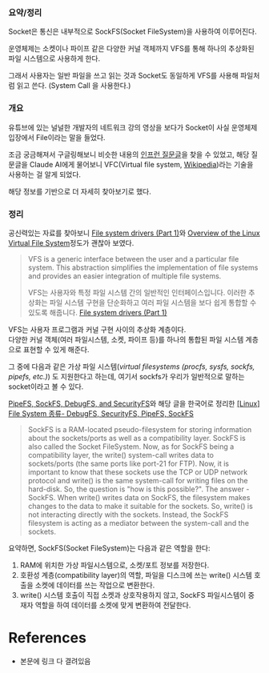 ### 요약/정리

Socket은 통신은 내부적으로 SockFS(Socket FileSystem)을 사용하여 이루어진다.

운영체제는 소켓이나 파이프 같은 다양한 커널 객체까지 VFS를 통해 하나의 추상화된 파일 시스템으로 사용하게 한다.

그래서 사용자는 일반 파일을 쓰고 읽는 것과 Socket도 동일하게 VFS를 사용해 파일처럼 읽고 쓴다. (System Call 을 사용한다.)

### 개요
유튜브에 있는 널널한 개발자의 네트워크 강의 영상을 보다가 Socket이 사실 운영체제 입장에서 File이라는 말을 들었다.

조금 궁금해져서 구글링해보니 비슷한 내용의 [인프런 질문글](https://www.inflearn.com/questions/866611/file%EA%B3%BC-socket%EC%97%90-%EB%8C%80%ED%95%B4%EC%84%9C)을 찾을 수 있었고, 해당 질문글을 Claude AI에게 물어보니 VFC(Virtual file system, [Wikipedia](https://en.wikipedia.org/wiki/Virtual_file_system))라는 기술을 사용하는 걸 알게 되었다.

해당 정보를 기반으로 더 자세히 찾아보기로 했다. 

### 정리

공신력있는 자료를 찾아보니 [File system drivers (Part 1)](https://linux-kernel-labs.github.io/refs/heads/master/labs/filesystems_part1.html#virtual-filesystem-vfs)와 [Overview of the Linux Virtual File System](https://www.kernel.org/doc/html/next/filesystems/vfs.html)정도가 괜찮아 보였다.

> VFS is a generic interface between the user and a particular file system. This abstraction simplifies the implementation of file systems and provides an easier integration of multiple file systems.
>
> VFS는 사용자와 특정 파일 시스템 간의 일반적인 인터페이스입니다. 이러한 추상화는 파일 시스템 구현을 단순화하고 여러 파일 시스템을 보다 쉽게 ​​통합할 수 있도록 해줍니다.
> [File system drivers (Part 1)](https://linux-kernel-labs.github.io/refs/heads/master/labs/filesystems_part1.html#virtual-filesystem-vfs)

VFS는 사용자 프로그램과 커널 구현 사이의 추상화 계층이다.      
다양한 커널 객체(여러 파일시스템, 소켓, 파이프 등)를 하나의 통합된 파일 시스템 계층으로 표현할 수 있게 해준다.

그 중에 다음과 같은 가상 파일 시스템(_virtual filesystems (procfs, sysfs, sockfs, pipefs, etc.)_) 도 지원한다고 하는데, 여기서 sockfs가 우리가 일반적으로 말하는 socket이라고 볼 수 있다.

[PipeFS, SockFS, DebugFS, and SecurityFS](https://www.linux.org/threads/pipefs-sockfs-debugfs-and-securityfs.9638/)와 해당 글을 한국어로 정리한 [[Linux] File System 종류- DebugFS, SecurityFS, PipeFS, SockFS](https://42jerrykim.github.io/linux/linux-filesystem/)

> SockFS is a RAM-located pseudo-filesystem for storing information about the sockets/ports as well as a compatibility layer. SockFS is also called the Socket FileSystem. Now, as for SockFS being a compatibility layer, the write() system-call writes data to sockets/ports (the same ports like port-21 for FTP). Now, it is important to know that these sockets use the TCP or UDP network protocol and write() is the same system-call for writing files on the hard-disk. So, the question is "how is this possible?". The answer - SockFS. When write() writes data on SockFS, the filesystem makes changes to the data to make it suitable for the sockets. So, write() is not interacting directly with the sockets. Instead, the SockFS filesystem is acting as a mediator between the system-call and the sockets.

요약하면, SockFS(Socket FileSystem)는 다음과 같은 역할을 한다:
1. RAM에 위치한 가상 파일시스템으로, 소켓/포트 정보를 저장한다.
2. 호환성 계층(compatibility layer)의 역할, 파일을 디스크에 쓰는 write() 시스템 호출을 소켓에 데이터를 쓰는 작업으로 변환한다.
3. write() 시스템 호출이 직접 소켓과 상호작용하지 않고, SockFS 파일시스템이 중재자 역할을 하여 데이터를 소켓에 맞게 변환하여 전달한다.


# References
- 본문에 링크 다 결려있음